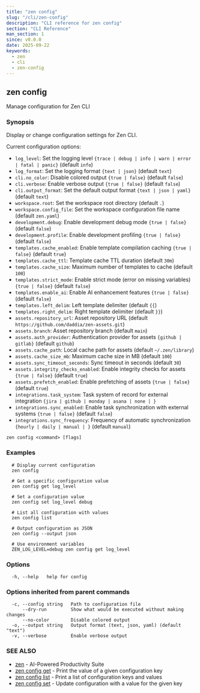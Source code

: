 ```yaml
---
title: "zen config"
slug: "/cli/zen-config"
description: "CLI reference for zen config"
section: "CLI Reference"
man_section: 1
since: v0.0.0
date: 2025-09-22
keywords:
  - zen
  - cli
  - zen-config
---
```


## zen config

Manage configuration for Zen CLI

### Synopsis

Display or change configuration settings for Zen CLI.

Current configuration options:
- `log_level`: Set the logging level `{trace | debug | info | warn | error | fatal | panic}` (default `info`)
- `log_format`: Set the logging format `{text | json}` (default `text`)
- `cli.no_color`: Disable colored output `{true | false}` (default `false`)
- `cli.verbose`: Enable verbose output `{true | false}` (default `false`)
- `cli.output_format`: Set the default output format `{text | json | yaml}` (default `text`)
- `workspace.root`: Set the workspace root directory (default `.`)
- `workspace.config_file`: Set the workspace configuration file name (default `zen.yaml`)
- `development.debug`: Enable development debug mode `{true | false}` (default `false`)
- `development.profile`: Enable development profiling `{true | false}` (default `false`)
- `templates.cache_enabled`: Enable template compilation caching `{true | false}` (default `true`)
- `templates.cache_ttl`: Template cache TTL duration (default `30m`)
- `templates.cache_size`: Maximum number of templates to cache (default `100`)
- `templates.strict_mode`: Enable strict mode (error on missing variables) `{true | false}` (default `false`)
- `templates.enable_ai`: Enable AI enhancement features `{true | false}` (default `false`)
- `templates.left_delim`: Left template delimiter (default `{{`)
- `templates.right_delim`: Right template delimiter (default `}}`)
- `assets.repository_url`: Asset repository URL (default `https://github.com/daddia/zen-assets.git`)
- `assets.branch`: Asset repository branch (default `main`)
- `assets.auth_provider`: Authentication provider for assets `{github | gitlab}` (default `github`)
- `assets.cache_path`: Local cache path for assets (default `~/.zen/library`)
- `assets.cache_size_mb`: Maximum cache size in MB (default `100`)
- `assets.sync_timeout_seconds`: Sync timeout in seconds (default `30`)
- `assets.integrity_checks_enabled`: Enable integrity checks for assets `{true | false}` (default `true`)
- `assets.prefetch_enabled`: Enable prefetching of assets `{true | false}` (default `true`)
- `integrations.task_system`: Task system of record for external integration `{jira | github | monday | asana | none | }`
- `integrations.sync_enabled`: Enable task synchronization with external systems `{true | false}` (default `false`)
- `integrations.sync_frequency`: Frequency of automatic synchronization `{hourly | daily | manual | }` (default `manual`)


```
zen config <command> [flags]
```

### Examples

```
  # Display current configuration
  zen config

  # Get a specific configuration value
  zen config get log_level

  # Set a configuration value
  zen config set log_level debug

  # List all configuration with values
  zen config list

  # Output configuration as JSON
  zen config --output json

  # Use environment variables
  ZEN_LOG_LEVEL=debug zen config get log_level
```

### Options

```
  -h, --help   help for config
```

### Options inherited from parent commands

```
  -c, --config string   Path to configuration file
      --dry-run         Show what would be executed without making changes
      --no-color        Disable colored output
  -o, --output string   Output format (text, json, yaml) (default "text")
  -v, --verbose         Enable verbose output
```

### SEE ALSO

* [zen](zen.md.md)	 - AI-Powered Productivity Suite
* [zen config get](zen-config-get.md.md)	 - Print the value of a given configuration key
* [zen config list](zen-config-list.md.md)	 - Print a list of configuration keys and values
* [zen config set](zen-config-set.md.md)	 - Update configuration with a value for the given key

